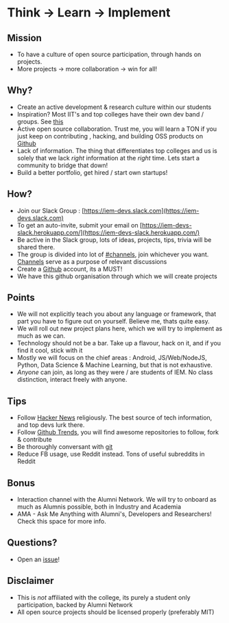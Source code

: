 Think -> Learn -> Implement
========


## Mission
* To have a culture of open source participation, through hands on projects.
* More projects -> more collaboration -> win for all! 

## Why?

* Create an active development & research culture within our students
* Inspiration? Most IIT's and top colleges have their own dev band / groups. See [this](https://sdslabs.co/)
* Active open source collaboration. Trust me, you will learn a TON if you just keep on contributing , hacking, and building OSS products on [Github](https://github.com)
* Lack of information. The thing that differentiates top colleges and us is solely that we lack _right_ information at the _right_ time. Lets start a community to bridge that down!
* Build a better portfolio, get hired / start own startups!

## How?

* Join our Slack Group : [https://iem-devs.slack.com](https://iem-devs.slack.com)
* To get an auto-invite, submit your email on [https://iem-devs-slack.herokuapp.com/](https://iem-devs-slack.herokuapp.com/)
* Be active in the Slack group, lots of ideas, projects, tips, trivia will be shared there.
* The group is divided into lot of [#channels](Channels.md), join whichever you want. [Channels](Channels.md) serve as a purpose of relevant discussions
* Create a [Github](https://github.com/) account, its a MUST!
* We have this github organisation through which we will create projects



## Points

* We will not explicitly teach you about any language or framework, that part you have to figure out on yourself. Believe me, thats quite easy. 
* We will roll out new project plans here, which we will try to implement as much as we can.
* Technology should not be a bar. Take up a flavour, hack on it, and if you find it cool, stick with it
* Mostly we will focus on the chief areas : Android, JS/Web/NodeJS, Python, Data Science & Machine Learning, but that is not exhaustive.
* _Anyone_ can join, as long as they were / are students of IEM. No class distinction, interact freely with anyone.

## Tips

* Follow [Hacker News](https://news.ycombinator.com) religiously. The best source of tech information, and top devs lurk there.
* Follow [Github Trends](https://github.com/trending), you will find awesome repositories to follow, fork & contribute
* Be thoroughly conversant with [git](https://git-scm.com/)
* Reduce FB usage, use Reddit instead. Tons of useful subreddits in Reddit



## Bonus

* Interaction channel with the Alumni Network. We will try to onboard as much as Alumnis possible, both in Industry and Academia
* AMA - Ask Me Anything with Alumni's, Developers and Researchers! Check this space for more info.

## Questions?

* Open an [issue](https://github.com/iem-devs/awesome-mission/issues)!

## Disclaimer

* This is _not_ affiliated with the college, its purely a student only participation, backed by Alumni Network
* All open source projects should be licensed properly (preferably MIT)
